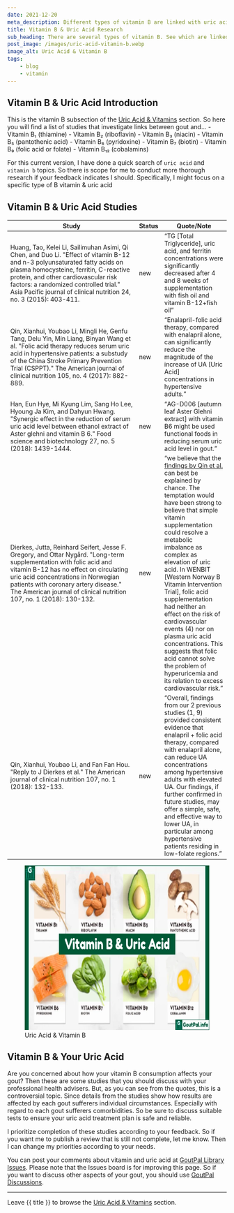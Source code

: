 ```yaml
---
date: 2021-12-20
meta_description: Different types of vitamin B are linked with uric acid. Research tells us which ones help gout. Check the latest studies.
title: Vitamin B & Uric Acid Research
sub_heading: There are several types of vitamin B. See which are linked with uric acid.
post_image: /images/uric-acid-vitamin-b.webp
image_alt: Uric Acid & Vitamin B
tags:
    - blog
    - vitamin
---
```


<h2 id="intro">Vitamin B & Uric Acid Introduction</h2>
This is the vitamin B subsection of the <a href="/blog/uric-acid-vitamins/">Uric Acid & Vitamins</a> section. So here you will find a list of studies that investigate links between gout and...
- Vitamin B₁ (thiamine)
- Vitamin B₂ (riboflavin)
- Vitamin B₃ (niacin)
- Vitamin B₅ (pantothenic acid)
- Vitamin B₆ (pyridoxine)
- Vitamin B₇ (biotin)
- Vitamin B₉ (folic acid or folate)
- Vitamin B₁₂ (cobalamins)

For this current version, I have done a quick search of `uric acid` and `vitamin b` topics. So there is scope for me to conduct more thorough research if your feedback indicates I should. Specifically, I might focus on a specific type of B vitamin & uric acid
<h2 id="studies">Vitamin B & Uric Acid Studies</h2>

<table id="list" style="width: 100%;">
	<thead>
		<tr>
			<th style="width: 60%;">Study</th>
			<th style="width: 10%;">Status</th>
			<th style="width: 30%;">Quote/Note</th>
		</tr>
	</thead>
	<tbody>
		<tr id="2015">
			<td>Huang, Tao, Kelei Li, Sailimuhan Asimi, Qi Chen, and Duo Li. "Effect of vitamin B-12 and n-3 polyunsaturated fatty acids on plasma homocysteine, ferritin, C-reactive protein, and other cardiovascular risk factors: a randomized controlled trial." Asia Pacific journal of clinical nutrition 24, no. 3 (2015): 403-411.</td>
			<td>new</td>
			<td><q cite="https://doi.org/10.6133/apjcn.2015.24.3.19">TG [Total Triglyceride], uric acid, and ferritin concentrations were significantly decreased after 4 and 8 weeks of supplementation with fish oil and vitamin B-12+fish oil</q></td>
		</tr>
		<tr id="2017">
			<td>Qin, Xianhui, Youbao Li, Mingli He, Genfu Tang, Delu Yin, Min Liang, Binyan Wang et al. "Folic acid therapy reduces serum uric acid in hypertensive patients: a substudy of the China Stroke Primary Prevention Trial (CSPPT)." The American journal of clinical nutrition 105, no. 4 (2017): 882-889.</td>
			<td>new</td>
			<td><q cite="https://doi.org/10.3945/ajcn.116.143131">Enalapril-folic acid therapy, compared with enalapril alone, can significantly reduce the magnitude of the increase of UA [Uric Acid] concentrations in hypertensive adults.</q></td>
		</tr>
		<tr id="2018">
			<td>Han, Eun Hye, Mi Kyung Lim, Sang Ho Lee, Hyoung Ja Kim, and Dahyun Hwang. "Synergic effect in the reduction of serum uric acid level between ethanol extract of Aster glehni and vitamin B 6." Food science and biotechnology 27, no. 5 (2018): 1439-1444.</td>
			<td>new</td>
			<td><q cite="https://dx.doi.org/10.1007/s10068-018-0394-1">AG-D006 [autumn leaf Aster Glehni extract] with vitamin B6 might be used functional foods in reducing serum uric acid level in gout.</q></td>
		</tr>
		<tr id="2018-folic">
			<td>Dierkes, Jutta, Reinhard Seifert, Jesse F. Gregory, and Ottar Nygård. "Long-term supplementation with folic acid and vitamin B-12 has no effect on circulating uric acid concentrations in Norwegian patients with coronary artery disease." The American journal of clinical nutrition 107, no. 1 (2018): 130-132.</td>
			<td>new</td>
			<td><q cite="https://doi.org/10.1093/ajcn/nqx017">we believe that the <a href="#2017">findings by Qin et al.</a> can best be explained by chance. The temptation would have been strong to believe that simple vitamin supplementation could resolve a metabolic imbalance as complex as elevation of uric acid. In WENBIT [Western Norway B Vitamin Intervention Trial], folic acid supplementation had neither an effect on the risk of cardiovascular events (4) nor on plasma uric acid concentrations. This suggests that folic acid cannot solve the problem of hyperuricemia and its relation to excess cardiovascular risk.</q></td>
		</tr>
		<tr id="2018-reply">
			<td>Qin, Xianhui, Youbao Li, and Fan Fan Hou. "Reply to J Dierkes et al." The American journal of clinical nutrition 107, no. 1 (2018): 132-133.</td>
			<td>new</td>
			<td><q cite="https://doi.org/10.1093/ajcn/nqx018">Overall, findings from our 2 previous studies (1, 9) provided consistent evidence that enalapril + folic acid therapy, compared with enalapril alone, can reduce UA concentrations among hypertensive adults with elevated UA. Our findings, if further confirmed in future studies, may offer a simple, safe, and effective way to lower UA, in particular among hypertensive patients residing in low-folate regions.</q></td>
		</tr>
	</tbody>
</table>

<figure class="inner">
<img src="/images/uric-acid-vitamin-b.webp" alt="Uric Acid & Vitamin B"  width="610" height="377">
  <figcaption>Uric Acid & Vitamin B</figcaption>
</figure>

<h2 id="next">Vitamin B & Your Uric Acid</h2>

Are you concerned about how your vitamin B consumption affects your gout? Then these are some studies that you should discuss with your professional health advisers. But, as you can see from the quotes, this is a controversial topic. Since details from the studies show how results are affected by each gout sufferers individual circumstances. Especially with regard to each gout sufferers comorbidities. So be sure to discuss suitable tests to ensure your uric acid treatment plan is safe and reliable. 

I prioritize completion of these studies according to your feedback. So if you want me to publish a review that is still not complete, let me know. Then I can change my priorities according to your needs.

You can post your comments about vitamin and uric acid at <a href="https://github.com/kct2020/goutpal-info-11ty/issues/">GoutPal Library Issues</a>. Please note that the Issues board is for improving this page. So if you want to discuss other aspects of your gout, you should use <a href="https://github.com/kct2020/goutpal-com-skeleventy/discussions">GoutPal Discussions</a>.

***

Leave {{ title }} to browse the <a href="/blog/uric-acid-vitamins/">Uric Acid & Vitamins</a> section.